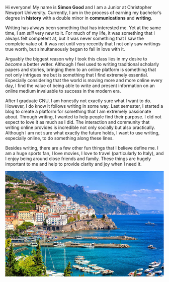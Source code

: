 Hi everyone! My name is **Simon Good** and I am a Junior at Christopher Newport University. Currently, I am in the process of earning my bachelor’s degree in **history** with a double minor in **communications** and **writing**.

Writing has always been something that has interested me. Yet at the same time, I am _still_ very new to it. For much of my life, it was something that I always felt competent at, but it was never something that I saw the complete value of. It was not until very recently that I not only saw writings true worth, but simultaneously began to fall in love with it.

Arguably the biggest reason why I took this class lies in my desire to _become_ a better writer. Although I feel used to writing traditional scholarly papers and stories, bringing them to an online platform is something that not only intrigues me but is something that I find extremely essential. Especially considering that the world is moving more and more online every day, I find the value of being able to write and present information on an online medium invaluable to success in the modern era.

After I graduate CNU, I am honestly not exactly sure what I want to do. However, I do know it follows writing in some way. Last semester, I started a blog to create a platform for something that I am extremely passionate about. Through writing, I wanted to help people find their purpose. I did not expect to love it as much as I did. The interaction and community that writing online provides is incredible not only socially but also practically.  Although I am not sure what exactly the future holds, I want to use writing, especially online, to do something along these lines.

Besides writing, there are a few other fun things that I believe define me. I am a huge sports fan, I love movies, I love to travel (particularly to Italy), and I enjoy being around close friends and family. These things are hugely important to me and help to provide clarity and joy when I need it.

![Italy Picture](https://github.com/Simisgood/Simisgood-CNU/blob/main/images/Italy%20Picture.jpg)
